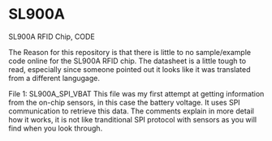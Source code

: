 # SL900A
SL900A RFID Chip, CODE

The Reason for this repository is that there is little to no sample/example code online for the SL900A RFID chip. The datasheet is a little tough to read, especially since someone pointed out it looks like it was translated from a different langugage. 

File 1: SL900A_SPI_VBAT
This file was my first attempt at getting information from the on-chip sensors, in this case the battery voltage. It uses SPI communication to retrieve this data. The comments explain in more detail how it works, it is not like tranditional SPI protocol with sensors as you will find when you look through. 
